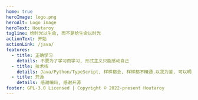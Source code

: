 ```yaml
---
home: true
heroImage: logo.png
heroAlt: Logo image
heroText: Houtaroy
tagline: 给时光以生命, 而不是给生命以时光
actionText: 开始
actionLink: /java/
features:
  - title: 正确学习
    details: 不要为了学习而学习, 形式主义只能感动自己
  - title: 技术栈
    details: Java/Python/TypeScript, 样样都会, 样样都不精通.以我为鉴, 可以明得失
  - title: 开源
    details: 感谢编码, 感谢开源
footer: GPL-3.0 Licensed | Copyright © 2022-present Houtaroy
---
```

